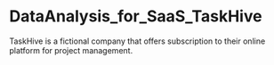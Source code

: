 # DataAnalysis_for_SaaS_TaskHive
TaskHive is a fictional company that offers subscription to their online platform for project management.
